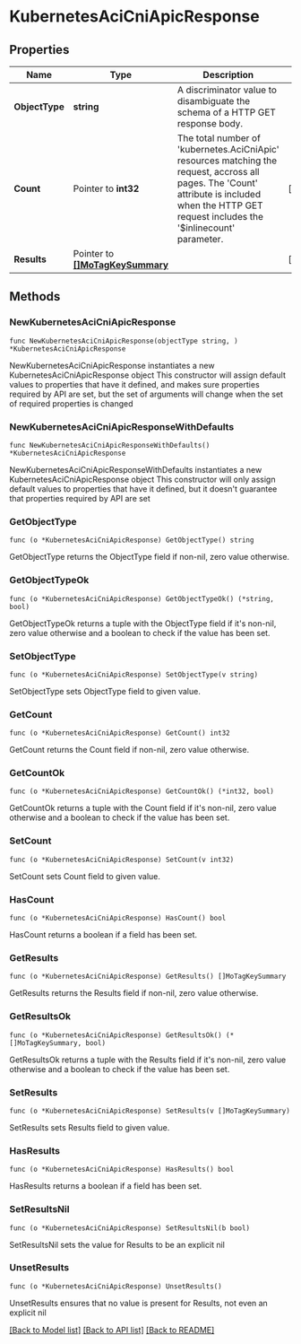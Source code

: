 # KubernetesAciCniApicResponse

## Properties

Name | Type | Description | Notes
------------ | ------------- | ------------- | -------------
**ObjectType** | **string** | A discriminator value to disambiguate the schema of a HTTP GET response body. | 
**Count** | Pointer to **int32** | The total number of &#39;kubernetes.AciCniApic&#39; resources matching the request, accross all pages. The &#39;Count&#39; attribute is included when the HTTP GET request includes the &#39;$inlinecount&#39; parameter. | [optional] 
**Results** | Pointer to [**[]MoTagKeySummary**](MoTagKeySummary.md) |  | [optional] 

## Methods

### NewKubernetesAciCniApicResponse

`func NewKubernetesAciCniApicResponse(objectType string, ) *KubernetesAciCniApicResponse`

NewKubernetesAciCniApicResponse instantiates a new KubernetesAciCniApicResponse object
This constructor will assign default values to properties that have it defined,
and makes sure properties required by API are set, but the set of arguments
will change when the set of required properties is changed

### NewKubernetesAciCniApicResponseWithDefaults

`func NewKubernetesAciCniApicResponseWithDefaults() *KubernetesAciCniApicResponse`

NewKubernetesAciCniApicResponseWithDefaults instantiates a new KubernetesAciCniApicResponse object
This constructor will only assign default values to properties that have it defined,
but it doesn't guarantee that properties required by API are set

### GetObjectType

`func (o *KubernetesAciCniApicResponse) GetObjectType() string`

GetObjectType returns the ObjectType field if non-nil, zero value otherwise.

### GetObjectTypeOk

`func (o *KubernetesAciCniApicResponse) GetObjectTypeOk() (*string, bool)`

GetObjectTypeOk returns a tuple with the ObjectType field if it's non-nil, zero value otherwise
and a boolean to check if the value has been set.

### SetObjectType

`func (o *KubernetesAciCniApicResponse) SetObjectType(v string)`

SetObjectType sets ObjectType field to given value.


### GetCount

`func (o *KubernetesAciCniApicResponse) GetCount() int32`

GetCount returns the Count field if non-nil, zero value otherwise.

### GetCountOk

`func (o *KubernetesAciCniApicResponse) GetCountOk() (*int32, bool)`

GetCountOk returns a tuple with the Count field if it's non-nil, zero value otherwise
and a boolean to check if the value has been set.

### SetCount

`func (o *KubernetesAciCniApicResponse) SetCount(v int32)`

SetCount sets Count field to given value.

### HasCount

`func (o *KubernetesAciCniApicResponse) HasCount() bool`

HasCount returns a boolean if a field has been set.

### GetResults

`func (o *KubernetesAciCniApicResponse) GetResults() []MoTagKeySummary`

GetResults returns the Results field if non-nil, zero value otherwise.

### GetResultsOk

`func (o *KubernetesAciCniApicResponse) GetResultsOk() (*[]MoTagKeySummary, bool)`

GetResultsOk returns a tuple with the Results field if it's non-nil, zero value otherwise
and a boolean to check if the value has been set.

### SetResults

`func (o *KubernetesAciCniApicResponse) SetResults(v []MoTagKeySummary)`

SetResults sets Results field to given value.

### HasResults

`func (o *KubernetesAciCniApicResponse) HasResults() bool`

HasResults returns a boolean if a field has been set.

### SetResultsNil

`func (o *KubernetesAciCniApicResponse) SetResultsNil(b bool)`

 SetResultsNil sets the value for Results to be an explicit nil

### UnsetResults
`func (o *KubernetesAciCniApicResponse) UnsetResults()`

UnsetResults ensures that no value is present for Results, not even an explicit nil

[[Back to Model list]](../README.md#documentation-for-models) [[Back to API list]](../README.md#documentation-for-api-endpoints) [[Back to README]](../README.md)


